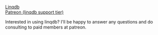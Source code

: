 <html>
<body>
<a href="http://linqdb.net">Linqdb</a> <br />
<a href="https://www.patreon.com/rextester">Patreon (linqdb support tier)</a> <br />

Interested in using linqdb? I'll be happy to answer any questions and do consulting to paid members at patreon.
</body>
</html>
